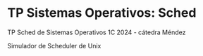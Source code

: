 # TP Sistemas Operativos: Sched

TP Sched de Sistemas Operativos 1C 2024 - cátedra Méndez

Simulador de Scheduler de Unix
